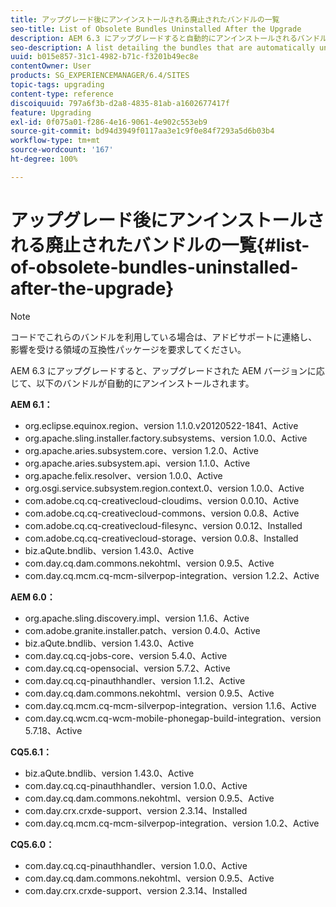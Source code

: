 ```yaml
---
title: アップグレード後にアンインストールされる廃止されたバンドルの一覧
seo-title: List of Obsolete Bundles Uninstalled After the Upgrade
description: AEM 6.3 にアップグレードすると自動的にアンインストールされるバンドルを列挙した一覧です。
seo-description: A list detailing the bundles that are automatically uninstalled when upgrading to AEM 6.3.
uuid: b015e857-31c1-4982-b71c-f3201b49ec8e
contentOwner: User
products: SG_EXPERIENCEMANAGER/6.4/SITES
topic-tags: upgrading
content-type: reference
discoiquuid: 797a6f3b-d2a8-4835-81ab-a1602677417f
feature: Upgrading
exl-id: 0f075a01-f286-4e16-9061-4e902c553eb9
source-git-commit: bd94d3949f0117aa3e1c9f0e84f7293a5d6b03b4
workflow-type: tm+mt
source-wordcount: '167'
ht-degree: 100%

---
```


# アップグレード後にアンインストールされる廃止されたバンドルの一覧{#list-of-obsolete-bundles-uninstalled-after-the-upgrade}

>[!NOTE]
>
>コードでこれらのバンドルを利用している場合は、アドビサポートに連絡し、影響を受ける領域の互換性パッケージを要求してください。

AEM 6.3 にアップグレードすると、アップグレードされた AEM バージョンに応じて、以下のバンドルが自動的にアンインストールされます。

**AEM 6.1：**

* org.eclipse.equinox.region、version 1.1.0.v20120522-1841、Active
* org.apache.sling.installer.factory.subsystems、version 1.0.0、Active
* org.apache.aries.subsystem.core、version 1.2.0、Active
* org.apache.aries.subsystem.api、version 1.1.0、Active
* org.apache.felix.resolver、version 1.0.0、Active
* org.osgi.service.subsystem.region.context.0、version 1.0.0、Active
* com.adobe.cq.cq-creativecloud-cloudims、version 0.0.10、Active
* com.adobe.cq.cq-creativecloud-commons、version 0.0.8、Active
* com.adobe.cq.cq-creativecloud-filesync、version 0.0.12、Installed
* com.adobe.cq.cq-creativecloud-storage、version 0.0.8、Installed
* biz.aQute.bndlib、version 1.43.0、Active
* com.day.cq.dam.commons.nekohtml、version 0.9.5、Active
* com.day.cq.mcm.cq-mcm-silverpop-integration、version 1.2.2、Active

**AEM 6.0：**

* org.apache.sling.discovery.impl、version 1.1.6、Active
* com.adobe.granite.installer.patch、version 0.4.0、Active
* biz.aQute.bndlib、version 1.43.0、Active
* com.day.cq.cq-jobs-core、version 5.4.0、Active
* com.day.cq.cq-opensocial、version 5.7.2、Active
* com.day.cq.cq-pinauthhandler、version 1.1.2、Active
* com.day.cq.dam.commons.nekohtml、version 0.9.5、Active
* com.day.cq.mcm.cq-mcm-silverpop-integration、version 1.1.6、Active
* com.day.cq.wcm.cq-wcm-mobile-phonegap-build-integration、version 5.7.18、Active

**CQ5.6.1：**

* biz.aQute.bndlib、version 1.43.0、Active
* com.day.cq.cq-pinauthhandler、version 1.0.0、Active
* com.day.cq.dam.commons.nekohtml、version 0.9.5、Active
* com.day.crx.crxde-support、version 2.3.14、Installed
* com.day.cq.mcm.cq-mcm-silverpop-integration、version 1.0.2、Active

**CQ5.6.0：**

* com.day.cq.cq-pinauthhandler、version 1.0.0、Active
* com.day.cq.dam.commons.nekohtml、version 0.9.5、Active
* com.day.crx.crxde-support、version 2.3.14、Installed
